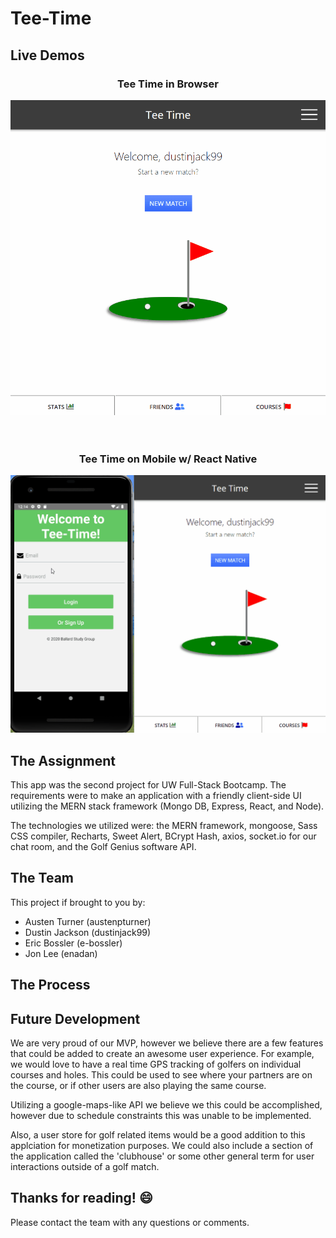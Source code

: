 # Tee-Time

## Live Demos

<h3 align="center">Tee Time in Browser</h3>

<div align="center">
  <img src="./tee-time-demo.gif" />
</div>

<br>
<br>

<h3 align="center">Tee Time on Mobile w/ React Native</h3>

<div align="center">
  <img src="./tee-time-nat-demo.gif" />
</div>


## The Assignment
This app was the second project for UW Full-Stack Bootcamp. The requirements were to make an application with a friendly client-side UI utilizing the MERN stack framework (Mongo DB, Express, React, and Node). 

The technologies we utilized were: the MERN framework, mongoose, Sass CSS compiler, Recharts, Sweet Alert, BCrypt Hash, axios, socket.io for our chat room, and the Golf Genius software API. 

## The Team
This project if brought to you by:

- Austen Turner (austenpturner)
- Dustin Jackson (dustinjack99)
- Eric Bossler (e-bossler)
- Jon Lee (enadan)

## The Process
<!-- We started the project using some starter code given to us. The started code included Passport and Sequelize ORM. Passport is used to authenticate our users and save their passwords safely using bcrpyt and hashing. The started code used jQuery to route to a login and signup page, however since we prefer using vanilla JavaScipt we re-wrote all the jQuery get and post requests in regular JS. 


Using MySQL we made a database and two tables, one for Users and one for Ducks. The User's model was already in the starter code, so all we needed to do was add a Ducks model and create datatypes and validation for the column values. Once we were able to register and save user's to the user model and our database, we added a ducklist and playground page so we could begin adding our ducks. Users can have multiple ducks, but ducks can only belong to one user so we used a duckId value to join the two tables. With the models joined, users were able to access their saved ducks on the ducklist page when they login, or make a new ducks. We used handlebars for the ducklist and playground pages to render the user's ducks.

The get and post routes for the app were the most difficult part of the project. We split our routes up into html-routes, api-routes and duck-routes. The duck-routes are used to update the Duck model when the user interacts with the duck in the playground. Each time a user clicks a button on the game controllers to ineract with their duck a post request is made, sending updated information to the database and saving a new value for the duck.

The duck is made of pure CSS and is animated using animate.css. We decided to use Sass for writting and organizing our styles. This was helpful to break up the page styles into multiple files and save colors for re-use.

When the user interacts with the duck, the duck gets hungry! However, the user only starts with a certain amount of duckbucks and duckfood. When the user is out of food and bucks they are redirected to a duckbucks page where they can choose to buy more duckbucks using PayPal. This takes the user to a PayPal sandbox where they can purchase duckbucks. After their purchase, they are taken back to the playground where they can continue to play with their duck. -->

## Future Development
We are very proud of our MVP, however we believe there are a few features that could be added to create an awesome user experience. For example, we would love to have a real time GPS tracking of golfers on individual courses and holes. This could be used to see where your partners are on the course, or if other users are also playing the same course. 

Utilizing a google-maps-like API we believe we this could be accomplished, however due to schedule constraints this was unable to be implemented.

Also, a user store for golf related items would be a good addition to this applciation for monetization purposes. We could also include a section of the application called the 'clubhouse' or some other general term for user interactions outside of a golf match. 

## Thanks for reading! :smile:
Please contact the team with any questions or comments.
